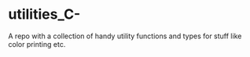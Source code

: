 # utilities_C-
A repo with a collection of handy utility functions and types for stuff like color printing etc.
